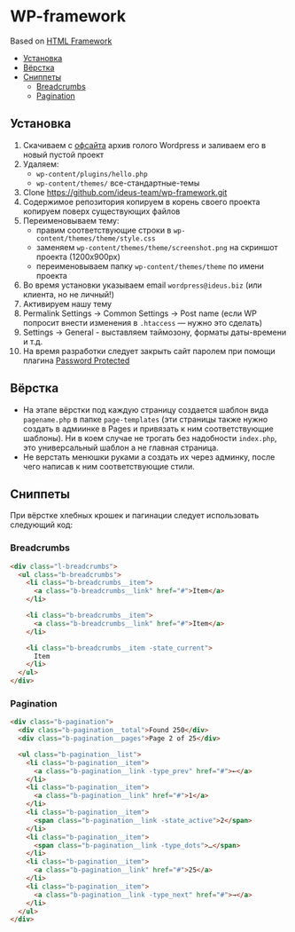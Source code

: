 # WP-framework
Based on [HTML Framework](https://github.com/ideus-team/html-framework)

* [Установка](#Установка)
* [Вёрстка](#Вёрстка)
* [Сниппеты](#Сниппеты)
  * [Breadcrumbs](#breadcrumbs)
  * [Pagination](#pagination)

## Установка
1. Скачиваем с [офсайта](https://wordpress.org/download/) архив голого Wordpress и заливаем его в новый пустой проект
2. Удаляем:
   * `wp-content/plugins/hello.php`
   * `wp-content/themes/` все-стандартные-темы
3. Clone https://github.com/ideus-team/wp-framework.git
4. Содержимое репозитория копируем в корень своего проекта копируем поверх существующих файлов
5. Переименовываем тему:
   * правим соответствующие строки в `wp-content/themes/theme/style.css`
   * заменяем `wp-content/themes/theme/screenshot.png` на скриншот проекта (1200х900px)
   * переименовываем папку `wp-content/themes/theme` по имени проекта
6. Во время установки указываем email `wordpress@ideus.biz` (или клиента, но не личный!)
7. Активируем нашу тему
8. Permalink Settings → Common Settings → Post name (если WP попросит внести изменения в `.htaccess` — нужно это сделать)
9. Settings → General - выставляем таймозону, форматы даты-времени и т.д.
10. На время разработки следует закрыть сайт паролем при помощи плагина [Password Protected](https://wordpress.org/plugins/password-protected/)

## Вёрстка
* На этапе вёрстки под каждую страницу создается шаблон вида `pagename.php` в папке `page-templates` (эти страницы также нужно создать в адмиинке в Pages и привязать к ним соответствующие шаблоны). Ни в коем случае не трогать без надобности `index.php`, это универсальный шаблон а не главная страница.
* Не верстать менюшки руками а создать их через админку, после чего написав к ним соответствующие стили.

## Сниппеты
При вёрстке хлебных крошек и пагинации следует использовать следующий код:

### Breadcrumbs
```html
<div class="l-breadcrumbs">
  <ul class="b-breadcrumbs">
    <li class="b-breadcrumbs__item">
      <a class="b-breadcrumbs__link" href="#">Item</a>
    </li>

    <li class="b-breadcrumbs__item">
      <a class="b-breadcrumbs__link" href="#">Item</a>
    </li>

    <li class="b-breadcrumbs__item -state_current">
      Item
    </li>
  </ul>
</div>
```
### Pagination
```html
<div class="b-pagination">
  <div class="b-pagination__total">Found 250</div>
  <div class="b-pagination__pages">Page 2 of 25</div>

  <ul class="b-pagination__list">
    <li class="b-pagination__item">
      <a class="b-pagination__link -type_prev" href="#">←</a>
    </li>
    <li class="b-pagination__item">
      <a class="b-pagination__link" href="#">1</a>
    </li>
    <li class="b-pagination__item">
      <span class="b-pagination__link -state_active">2</span>
    </li>
    <li class="b-pagination__item">
      <span class="b-pagination__link -type_dots">…</span>
    </li>
    <li class="b-pagination__item">
      <a class="b-pagination__link" href="#">25</a>
    </li>
    <li class="b-pagination__item">
      <a class="b-pagination__link -type_next" href="#">→</a>
    </li>
  </ul>
</div>
```
